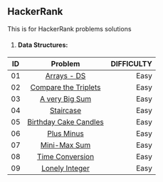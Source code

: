 ## HackerRank
This is for HackerRank problems solutions

1. #### Data Structures:

| ID     | Problem                                                                                                                       | DIFFICULTY  |
| -------|:-----------------------------------------------------------------------------------------------------------------------------:| -----------:|
| 01     | [Arrays - DS](https://github.com/RawanHamza/Hacker-Rank/blob/main/Data%20structures/Arrays%20-%20DS.js)        | Easy        |
| 02     | [Compare the Triplets](https://github.com/RawanHamza/Hacker-Rank/blob/main/Data%20structures/compareTriplets.js)        | Easy        |
| 03     | [A very Big Sum](https://github.com/RawanHamza/Hacker-Rank/blob/main/Data%20structures/aVeryBigSum.js)        | Easy        |
| 04     | [Staircase](https://github.com/RawanHamza/Hacker-Rank/blob/main/Data%20structures/staircase.js)        | Easy        |
| 05     | [Birthday Cake Candles](https://github.com/RawanHamza/Hacker-Rank/blob/main/Data%20structures/birthdayCakeCandles.js)        | Easy        |
| 06     | [Plus Minus](https://github.com/RawanHamza/Hacker-Rank/blob/main/Data%20structures/plusMinus.js)        | Easy        |
| 07     | [Mini-Max Sum](https://github.com/RawanHamza/Hacker-Rank/blob/main/Data%20structures/miniMaxSum.js)        | Easy        |
| 08     | [Time Conversion](https://github.com/RawanHamza/Hacker-Rank/blob/main/Data%20structures/timeConversion.js)        | Easy        |
| 09     | [Lonely Integer](https://github.com/RawanHamza/Hacker-Rank/blob/main/Data%20structures/lonelyinteger.js)        | Easy        |
